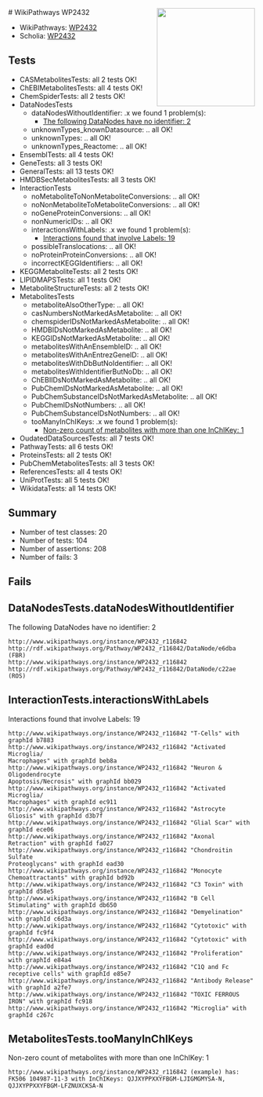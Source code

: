 <img style="float: right; width: 200px" src="https://upload.wikimedia.org/wikipedia/commons/thumb/8/83/Wplogo_with_text_500.png/640px-Wplogo_with_text_500.png" />
# WikiPathways WP2432

* WikiPathways: [WP2432](https://new.wikipathways.org/pathways/WP2432)
* Scholia: [WP2432](https://scholia.toolforge.org/wikipathways/WP2432)
## Tests
* CASMetabolitesTests: all 2 tests OK!
* ChEBIMetabolitesTests: all 4 tests OK!
* ChemSpiderTests: all 2 tests OK!
* DataNodesTests
    * dataNodesWithoutIdentifier: .x we found 1 problem(s):
        * [The following DataNodes have no identifier: 2](#d2d32fa1)
    * unknownTypes_knownDatasource: .. all OK!
    * unknownTypes: .. all OK!
    * unknownTypes_Reactome: .. all OK!
* EnsemblTests: all 4 tests OK!
* GeneTests: all 3 tests OK!
* GeneralTests: all 13 tests OK!
* HMDBSecMetabolitesTests: all 3 tests OK!
* InteractionTests
    * noMetaboliteToNonMetaboliteConversions: .. all OK!
    * noNonMetaboliteToMetaboliteConversions: .. all OK!
    * noGeneProteinConversions: .. all OK!
    * nonNumericIDs: .. all OK!
    * interactionsWithLabels: .x we found 1 problem(s):
        * [Interactions found that involve Labels: 19](#fe97a8c1)
    * possibleTranslocations: .. all OK!
    * noProteinProteinConversions: .. all OK!
    * incorrectKEGGIdentifiers: .. all OK!
* KEGGMetaboliteTests: all 2 tests OK!
* LIPIDMAPSTests: all 1 tests OK!
* MetaboliteStructureTests: all 2 tests OK!
* MetabolitesTests
    * metaboliteAlsoOtherType: .. all OK!
    * casNumbersNotMarkedAsMetabolite: .. all OK!
    * chemspiderIDsNotMarkedAsMetabolite: .. all OK!
    * HMDBIDsNotMarkedAsMetabolite: .. all OK!
    * KEGGIDsNotMarkedAsMetabolite: .. all OK!
    * metabolitesWithAnEnsembleID: .. all OK!
    * metabolitesWithAnEntrezGeneID: .. all OK!
    * metabolitesWithDbButNoIdentifier: .. all OK!
    * metabolitesWithIdentifierButNoDb: .. all OK!
    * ChEBIIDsNotMarkedAsMetabolite: .. all OK!
    * PubChemIDsNotMarkedAsMetabolite: .. all OK!
    * PubChemSubstanceIDsNotMarkedAsMetabolite: .. all OK!
    * PubChemIDsNotNumbers: .. all OK!
    * PubChemSubstanceIDsNotNumbers: .. all OK!
    * tooManyInChIKeys: .x we found 1 problem(s):
        * [Non-zero count of metabolites with more than one InChIKey: 1](#a4e4037e)
* OudatedDataSourcesTests: all 7 tests OK!
* PathwayTests: all 6 tests OK!
* ProteinsTests: all 2 tests OK!
* PubChemMetabolitesTests: all 3 tests OK!
* ReferencesTests: all 4 tests OK!
* UniProtTests: all 5 tests OK!
* WikidataTests: all 14 tests OK!


## Summary

* Number of test classes: 20
* Number of tests: 104
* Number of assertions: 208
* Number of fails: 3

## Fails

<a name="d2d32fa1" />

## DataNodesTests.dataNodesWithoutIdentifier

The following DataNodes have no identifier: 2
```
http://www.wikipathways.org/instance/WP2432_r116842 http://rdf.wikipathways.org/Pathway/WP2432_r116842/DataNode/e6dba (FBR)
http://www.wikipathways.org/instance/WP2432_r116842 http://rdf.wikipathways.org/Pathway/WP2432_r116842/DataNode/c22ae (ROS)
```

<a name="fe97a8c1" />

## InteractionTests.interactionsWithLabels

Interactions found that involve Labels: 19
```
http://www.wikipathways.org/instance/WP2432_r116842 "T-Cells" with graphId b7883
http://www.wikipathways.org/instance/WP2432_r116842 "Activated Microglia/
Macrophages" with graphId beb8a
http://www.wikipathways.org/instance/WP2432_r116842 "Neuron & 
Oligodendrocyte
Apoptosis/Necrosis" with graphId bb029
http://www.wikipathways.org/instance/WP2432_r116842 "Activated Microglia/
Macrophages" with graphId ec911
http://www.wikipathways.org/instance/WP2432_r116842 "Astrocyte Gliosis" with graphId d3b7f
http://www.wikipathways.org/instance/WP2432_r116842 "Glial Scar" with graphId ece06
http://www.wikipathways.org/instance/WP2432_r116842 "Axonal Retraction" with graphId fa027
http://www.wikipathways.org/instance/WP2432_r116842 "Chondroitin Sulfate 
Proteoglycans" with graphId ead30
http://www.wikipathways.org/instance/WP2432_r116842 "Monocyte Chemoattractants" with graphId bd92b
http://www.wikipathways.org/instance/WP2432_r116842 "C3 Toxin" with graphId d58e5
http://www.wikipathways.org/instance/WP2432_r116842 "B Cell Stimulating" with graphId db650
http://www.wikipathways.org/instance/WP2432_r116842 "Demyelination" with graphId c6d3a
http://www.wikipathways.org/instance/WP2432_r116842 "Cytotoxic" with graphId fc9f4
http://www.wikipathways.org/instance/WP2432_r116842 "Cytotoxic" with graphId ead0d
http://www.wikipathways.org/instance/WP2432_r116842 "Proliferation" with graphId e84a4
http://www.wikipathways.org/instance/WP2432_r116842 "C1Q and Fc receptive cells" with graphId e85e7
http://www.wikipathways.org/instance/WP2432_r116842 "Antibody Release" with graphId a2fe7
http://www.wikipathways.org/instance/WP2432_r116842 "TOXIC FERROUS
IRON" with graphId fc918
http://www.wikipathways.org/instance/WP2432_r116842 "Microglia" with graphId c267c
```

<a name="a4e4037e" />

## MetabolitesTests.tooManyInChIKeys

Non-zero count of metabolites with more than one InChIKey: 1
```
http://www.wikipathways.org/instance/WP2432_r116842 (example) has: FK506 104987-11-3 with InChIKeys: QJJXYPPXXYFBGM-LJIGMGMYSA-N, QJJXYPPXXYFBGM-LFZNUXCKSA-N
```

